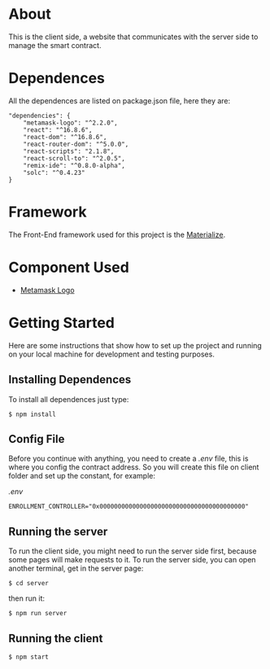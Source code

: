 # About

This is the client side, a website that communicates with the server side to manage the smart contract.

# Dependences

All the dependences are listed on package.json file, here they are:

```
"dependencies": {
    "metamask-logo": "^2.2.0",
    "react": "^16.8.6",
    "react-dom": "^16.8.6",
    "react-router-dom": "^5.0.0",
    "react-scripts": "2.1.8",
    "react-scroll-to": "^2.0.5",
    "remix-ide": "^0.8.0-alpha",
    "solc": "^0.4.23"
}
```

# Framework

The Front-End framework used for this project is the [Materialize](https://materializecss.com/).

# Component Used

- [Metamask Logo](https://www.npmjs.com/package/metamask-logo)

# Getting Started

Here are some instructions that show how to set up the project and running on your local machine for development and testing purposes.

## Installing Dependences

To install all dependences just type:

```
$ npm install
```

## Config File

Before you continue with anything, you need to create a _.env_ file, this is where you config the contract address. So you will create this file on client folder and set up the constant, for example:

_.env_

```
ENROLLMENT_CONTROLLER="0x0000000000000000000000000000000000000000"
```

## Running the server

To run the client side, you might need to run the server side first, because some pages will make requests to it. To run the server side, you can open another terminal, get in the server page:

```
$ cd server
```

then run it:

```
$ npm run server
```

## Running the client

```
$ npm start
```
